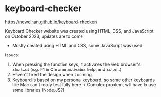 # keyboard-checker
https://newelhan.github.io/keyboard-checker/

Keyboard Checker website was created using HTML, CSS, and JavaScript on October 2023, updates are to come

- Mostly created using HTML and CSS, some JavaScript was used

Issues:
1. When pressing the function keys, it activates the web browser's shortcut (e.g. F1 in Chrome activates help, and so on..)
2. Haven't fixed the design when zooming
3. Keyboard is based on my personal keyboard, so some other keyboards like Mac can't really test fully here -> Complex problem, will have to use some libraries (Node.JS?)
